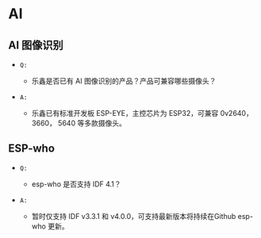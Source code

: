 # AI

## AI 图像识别

- `Q:`
  - 乐鑫是否已有 AI 图像识别的产品？产品可兼容哪些摄像头？

- `A:`
  - 乐鑫已有标准开发板 ESP-EYE，主控芯⽚为 ESP32，可兼容 0v2640，3660， 5640 等多款摄像头。

## ESP-who

- `Q:`
  - esp-who 是否⽀持 IDF 4.1？

- `A:`
  - 暂时仅⽀持 IDF v3.3.1 和 v4.0.0，可⽀持最新版本将持续在Github esp-who 更新。